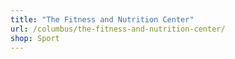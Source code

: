 ```yaml
---
title: "The Fitness and Nutrition Center"
url: /columbus/the-fitness-and-nutrition-center/
shop: Sport
---
```

